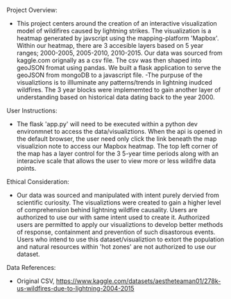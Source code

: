 Project Overview:

- This project centers around the creation of an interactive visualization model of wildifires caused by lightning strikes. The visualization is a heatmap generated by javscript using the mapping-platform 'Mapbox'. Within our heatmap, there are 3 accesible layers based on 5 year ranges; 2000-2005, 2005-2010, 2010-2015. Our data was sourced from kaggle.com orignally as a csv file. The csv was then shaped into geoJSON fromat using pandas. We built a flask application to serve the geoJSON from mongoDB to a javascript file.
  -The purpuse of the visualiztions is to illluminate any patterns/trends in lightning inudced wildfires. The 3 year blocks were implememted to gain another layer of understanding based on historical data dating back to the year 2000.

User Instructions:

- The flask 'app.py' will need to be executed within a python dev environmnet to access the data/visualiztions. When the api is opened in the default browser, the user need only click the link beneath the map visualizion note to access our Mapbox heatmap. The top left corner of the map has a layer control for the 3 5-year time periods along with an interacive scale that allows the user to view more or less wildifre data points.

Ethical Consideration:

- Our data was sourced and manipulated with intent purely dervied from scientific curiosity. The visualiztions were created to gain a higher level of comprehension behind lightning wildfire causality. Users are authorized to use our with same intent used to create it. Authorized users are permitted to apply our visualiztions to develop better methods of response, containment and prevention of such disastorous events. Users who intend to use this dataset/visualiztion to extort the population and natural resources within 'hot zones' are not authorized to use our dataset.

Data References:

- Original CSV, https://www.kaggle.com/datasets/aestheteaman01/278k-us-wildfires-due-to-lightning-2004-2015
